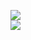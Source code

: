 [![](https://img.shields.io/badge/Made%20With-Github%20Spray-lightgrey.svg?style=for-the-badge&logo=github)](https://github.com/Annihil/github-spray#16293)  
[![](https://i.imgur.com/2DrTn0Z.gif)](https://github.com/Annihil/github-spray)